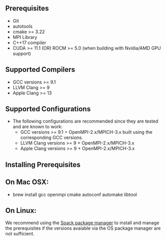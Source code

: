 
Prerequisites
-------------
- Git
- autotools
- cmake >= 3.22
- MPI Library
- C++17 compiler
- CUDA >= 11.1 (OR) ROCM >= 5.0 (when building with Nvidia/AMD GPU support)

Supported Compilers
--------------------
- GCC versions >= 9.1
- LLVM Clang >= 9 
- Apple Clang >= 13

Supported Configurations
-------------------------
- The following configurations are recommended since they are tested and are known to work:
  - GCC versions >= 9.1 + OpenMPI-2.x/MPICH-3.x built using the corresponding GCC versions.
  - LLVM Clang versions >= 9 + OpenMPI-2.x/MPICH-3.x 
  - Apple Clang versions >= 9 + OpenMPI-2.x/MPICH-3.x 

Installing Prerequisites
-------------------------

## On Mac OSX:
- brew install gcc openmpi cmake autoconf automake libtool

## On Linux:

We recommend using the [Spack package manager](https://spack.io) to install and manage the prerequisites if the versions
avaiable via the OS package manager are not sufficient.
